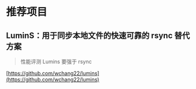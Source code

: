 # 推荐项目

## LuminS：用于同步本地文件的快速可靠的 rsync 替代方案

> 性能评测 Lumins 要强于 rsync

[https://github.com/wchang22/lumins](https://github.com/wchang22/lumins)
